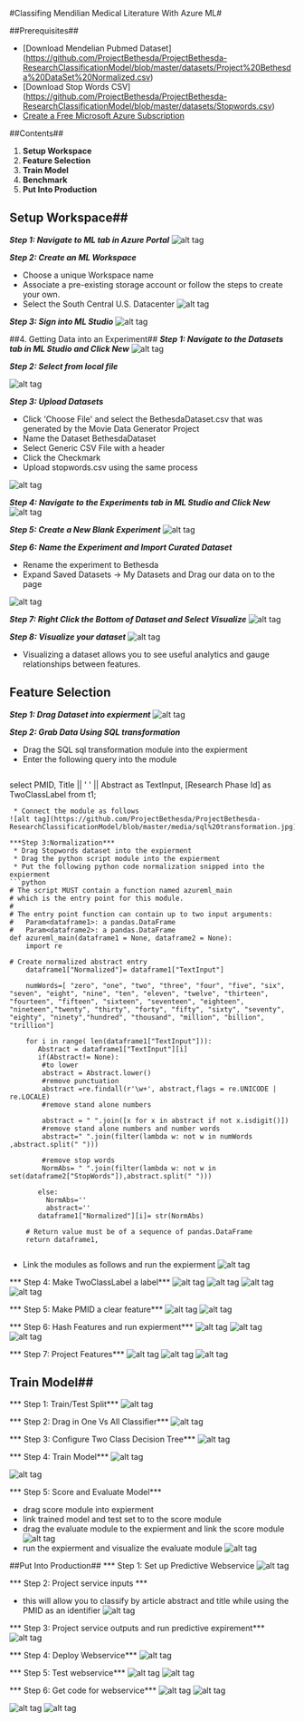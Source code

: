 #Classifing Mendilian Medical Literature With Azure ML#

##Prerequisites##
* [Download Mendelian Pubmed Dataset] (https://github.com/ProjectBethesda/ProjectBethesda-ResearchClassificationModel/blob/master/datasets/Project%20Bethesda%20DataSet%20Normalized.csv)
* [Download Stop Words CSV] (https://github.com/ProjectBethesda/ProjectBethesda-ResearchClassificationModel/blob/master/datasets/Stopwords.csv)
* [Create a Free Microsoft Azure Subscription](https://azure.microsoft.com/en-us/free/)

##Contents##
1. **Setup Workspace**
2. **Feature Selection**
3. **Train Model**
4. **Benchmark**
5. **Put Into Production**

## Setup Workspace##
***Step 1: Navigate to ML tab in Azure Portal***
![alt tag](https://github.com/ProjectBethesda/ProjectBethesda-ResearchClassificationModel/blob/master/media/Create%20New%20Workspace.jpg)

***Step 2: Create an ML Workspace***
* Choose a unique Workspace name
* Associate a pre-existing storage account or follow the steps to create your own.
* Select the South Central U.S. Datacenter
![alt tag](https://github.com/ProjectBethesda/ProjectBethesda-ResearchClassificationModel/blob/master/media/Create%20New%20Workspace1.jpg)

***Step 3: Sign into ML Studio***
![alt tag](https://github.com/ProjectBethesda/ProjectBethesda-ResearchClassificationModel/blob/master/media/signInToMLStudio.jpg)

##4. Getting Data into an Experiment##
***Step 1: Navigate to the Datasets tab in ML Studio and Click New***
![alt tag]()

***Step 2: Select from local file***

![alt tag](https://github.com/ProjectBethesda/ProjectBethesda-ResearchClassificationModel/blob/master/media/newDataset1.jpg)

***Step 3: Upload Datasets***

* Click 'Choose File' and select the BethesdaDataset.csv that was generated by the Movie Data Generator Project
* Name the Dataset BethesdaDataset
* Select Generic CSV File with a header
* Click the Checkmark
* Upload stopwords.csv using the same process

![alt tag](https://github.com/ProjectBethesda/ProjectBethesda-ResearchClassificationModel/blob/master/media/newDataset2.jpg)

***Step 4: Navigate to the Experiments tab in ML Studio and Click New***
![alt tag](https://github.com/ProjectBethesda/ProjectBethesda-ResearchClassificationModel/blob/master/media/newExpierment.jpg)

***Step 5: Create a New Blank Experiment***
![alt tag](https://github.com/ProjectBethesda/ProjectBethesda-ResearchClassificationModel/blob/master/media/newExpierment1.jpg)

***Step 6: Name the Experiment and Import Curated Dataset***

* Rename the experiment to Bethesda
* Expand Saved Datasets -> My Datasets and Drag our data on to the page

![alt tag](https://github.com/ProjectBethesda/ProjectBethesda-ResearchClassificationModel/blob/master/media/nameExpierment1.jpg)

***Step 7: Right Click the Bottom of Dataset and Select Visualize***
![alt tag]()

***Step 8: Visualize your dataset***
![alt tag](https://github.com/ProjectBethesda/ProjectBethesda-ResearchClassificationModel/blob/master/media/visualize.jpg)
* Visualizing a dataset allows you to see useful analytics and gauge relationships between features.


## Feature Selection ##
***Step 1: Drag Dataset into expierment***
![alt tag](https://github.com/ProjectBethesda/ProjectBethesda-ResearchClassificationModel/blob/master/media/dragDataSet.jpg)

***Step 2: Grab Data Using SQL transformation***
 * Drag the SQL sql transformation module into the expierment
 * Enter the following query into the module
   ```sql
  select 
  PMID,
  Title ||  ' ' ||  Abstract
   as TextInput,
   [Research Phase Id]  as TwoClassLabel
   from t1;
```
 * Connect the module as follows 
![alt tag](https://github.com/ProjectBethesda/ProjectBethesda-ResearchClassificationModel/blob/master/media/sql%20transformation.jpg)

***Step 3:Normalization***
 * Drag Stopwords dataset into the expierment
 * Drag the python script module into the expierment
 * Put the following python code normalization snipped into the expierment
```python
# The script MUST contain a function named azureml_main
# which is the entry point for this module.
#
# The entry point function can contain up to two input arguments:
#   Param<dataframe1>: a pandas.DataFrame
#   Param<dataframe2>: a pandas.DataFrame
def azureml_main(dataframe1 = None, dataframe2 = None):
    import re
   
# Create normalized abstract entry 
    dataframe1["Normalized"]= dataframe1["TextInput"]
   
    numWords=[ "zero", "one", "two", "three", "four", "five", "six", "seven", "eight", "nine", "ten", "eleven", "twelve", "thirteen", "fourteen", "fifteen", "sixteen", "seventeen", "eighteen", "nineteen","twenty", "thirty", "forty", "fifty", "sixty", "seventy", "eighty", "ninety","hundred", "thousand", "million", "billion", "trillion"] 
  
    for i in range( len(dataframe1["TextInput"])):
       Abstract = dataframe1["TextInput"][i]
       if(Abstract!= None):
        #to lower
        abstract = Abstract.lower()
        #remove punctuation
        abstract =re.findall(r'\w+', abstract,flags = re.UNICODE | re.LOCALE) 
        #remove stand alone numbers
        
        abstract = " ".join([x for x in abstract if not x.isdigit()])
        #remove stand alone numbers and number words    
        abstract=" ".join(filter(lambda w: not w in numWords ,abstract.split(" ")))    

        #remove stop words
        NormAbs= " ".join(filter(lambda w: not w in set(dataframe2["StopWords"]),abstract.split(" ")))
        
       else:
         NormAbs=''
         abstract=''
       dataframe1["Normalized"][i]= str(NormAbs)
      
    # Return value must be of a sequence of pandas.DataFrame
    return dataframe1,
    
```
 * Link the modules as follows and run the expierment 
![alt tag](https://github.com/ProjectBethesda/ProjectBethesda-ResearchClassificationModel/blob/master/media/stop%20words%20and%20python.jpg)

*** Step 4: Make TwoClassLabel a label***
![alt tag](https://github.com/ProjectBethesda/ProjectBethesda-ResearchClassificationModel/blob/master/media/label%20part%201.jpg)
![alt tag](https://github.com/ProjectBethesda/ProjectBethesda-ResearchClassificationModel/blob/master/media/label%20part%202.jpg)
![alt tag](https://github.com/ProjectBethesda/ProjectBethesda-ResearchClassificationModel/blob/master/media/label%20part%203.jpg)
![alt tag](https://github.com/ProjectBethesda/ProjectBethesda-ResearchClassificationModel/blob/master/media/label%20part%204.jpg)

*** Step 5: Make PMID a clear feature***
![alt tag](https://github.com/ProjectBethesda/ProjectBethesda-ResearchClassificationModel/blob/master/media/pmid1.jpg)
![alt tag](https://github.com/ProjectBethesda/ProjectBethesda-ResearchClassificationModel/blob/master/media/pmid2.jpg)

*** Step 6: Hash Features and run expierment***
![alt tag](https://github.com/ProjectBethesda/ProjectBethesda-ResearchClassificationModel/blob/master/media/featurehashing.jpg)
![alt tag](https://github.com/ProjectBethesda/ProjectBethesda-ResearchClassificationModel/blob/master/media/featurehashing2.jpg)
![alt tag](https://github.com/ProjectBethesda/ProjectBethesda-ResearchClassificationModel/blob/master/media/featurehashing3.jpg)

*** Step 7: Project Features***
![alt tag](https://github.com/ProjectBethesda/ProjectBethesda-ResearchClassificationModel/blob/master/media/featureselectionprojection.jpg)
![alt tag](https://github.com/ProjectBethesda/ProjectBethesda-ResearchClassificationModel/blob/master/media/featureselectionprojection2.jpg)
![alt tag](https://github.com/ProjectBethesda/ProjectBethesda-ResearchClassificationModel/blob/master/media/featureselectionprojection3.jpg)

## Train Model##
*** Step 1: Train/Test Split***
![alt tag](https://github.com/ProjectBethesda/ProjectBethesda-ResearchClassificationModel/blob/master/media/testtrainsplit.jpg)

*** Step 2: Drag in One Vs All Classifier***
![alt tag](https://github.com/ProjectBethesda/ProjectBethesda-ResearchClassificationModel/blob/master/media/onevsall.jpg)

*** Step 3: Configure Two Class Decision Tree***
![alt tag](https://github.com/ProjectBethesda/ProjectBethesda-ResearchClassificationModel/blob/master/media/decison%20tree.jpg)

*** Step 4: Train Model***
![alt tag](https://github.com/ProjectBethesda/ProjectBethesda-ResearchClassificationModel/blob/master/media/train1.jpg)

![alt tag](https://github.com/ProjectBethesda/ProjectBethesda-ResearchClassificationModel/blob/master/media/train2.jpg)

*** Step 5: Score and Evaluate Model***
* drag score module into expierment
* link trained model and test set to to the score module 
* drag the evaluate module to the expierment and link the score module
![alt tag](https://github.com/ProjectBethesda/ProjectBethesda-ResearchClassificationModel/blob/master/media/score%20evaluate.jpg)
* run the expierment and visualize the evaluate module
![alt tag](https://github.com/ProjectBethesda/ProjectBethesda-ResearchClassificationModel/blob/master/media/ProjectBethesdaML%20Results.png)

##Put Into Production##
*** Step 1: Set up Predictive Webservice
![alt tag](https://github.com/ProjectBethesda/ProjectBethesda-ResearchClassificationModel/blob/master/media/set%20up%20predictive%20webservice.jpg)

*** Step 2: Project service inputs ***
* this will allow you to classify by article abstract and title while using the PMID as an identifier
![alt tag](https://github.com/ProjectBethesda/ProjectBethesda-ResearchClassificationModel/blob/master/media/project%20service%20inputs.jpg)

*** Step 3: Project service outputs and run predictive expirement***
![alt tag](https://github.com/ProjectBethesda/ProjectBethesda-ResearchClassificationModel/blob/master/media/project%20service%20outputs.jpg)

*** Step 4: Deploy Webservice***
![alt tag](https://github.com/ProjectBethesda/ProjectBethesda-ResearchClassificationModel/blob/master/media/deploy%20as%20web%20service.jpg)

*** Step 5: Test webservice***
![alt tag](https://github.com/ProjectBethesda/ProjectBethesda-ResearchClassificationModel/blob/master/media/test1.jpg)
![alt tag](https://github.com/ProjectBethesda/ProjectBethesda-ResearchClassificationModel/blob/master/media/test2.jpg)

*** Step 6: Get code for webservice***
![alt tag](https://github.com/ProjectBethesda/ProjectBethesda-ResearchClassificationModel/blob/master/media/samplecode.jpg)
![alt tag](https://github.com/ProjectBethesda/ProjectBethesda-ResearchClassificationModel/blob/master/media/samplecode1.jpg)

![alt tag]()
![alt tag]()
